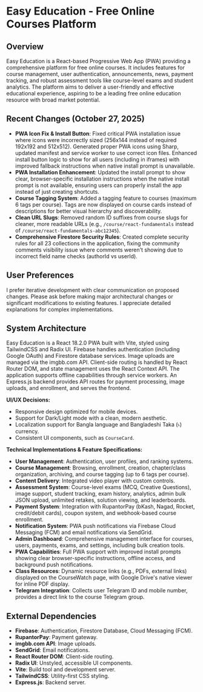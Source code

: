# Easy Education - Free Online Courses Platform

## Overview
Easy Education is a React-based Progressive Web App (PWA) providing a comprehensive platform for free online courses. It includes features for course management, user authentication, announcements, news, payment tracking, and robust assessment tools like course-level exams and student analytics. The platform aims to deliver a user-friendly and effective educational experience, aspiring to be a leading free online education resource with broad market potential.

## Recent Changes (October 27, 2025)
- **PWA Icon Fix & Install Button**: Fixed critical PWA installation issue where icons were incorrectly sized (256x144 instead of required 192x192 and 512x512). Generated proper PWA icons using Sharp, updated manifest and service worker to use correct icon files. Enhanced install button logic to show for all users (including in iframes) with improved fallback instructions when native install prompt is unavailable.
- **PWA Installation Enhancement**: Updated the install prompt to show clear, browser-specific installation instructions when the native install prompt is not available, ensuring users can properly install the app instead of just creating shortcuts.
- **Course Tagging System**: Added a tagging feature to courses (maximum 6 tags per course). Tags are now displayed on course cards instead of descriptions for better visual hierarchy and discoverability.
- **Clean URL Slugs**: Removed random ID suffixes from course slugs for cleaner, more readable URLs (e.g., `/course/react-fundamentals` instead of `/course/react-fundamentals-abc12345`).
- **Comprehensive Firestore Security Rules**: Created complete security rules for all 23 collections in the application, fixing the community comments visibility issue where comments weren't showing due to incorrect field name checks (authorId vs userId).

## User Preferences
I prefer iterative development with clear communication on proposed changes. Please ask before making major architectural changes or significant modifications to existing features. I appreciate detailed explanations for complex implementations.

## System Architecture
Easy Education is a React 18.2.0 PWA built with Vite, styled using TailwindCSS and Radix UI. Firebase handles authentication (including Google OAuth) and Firestore database services. Image uploads are managed via the imgbb.com API. Client-side routing is handled by React Router DOM, and state management uses the React Context API. The application supports offline capabilities through service workers. An Express.js backend provides API routes for payment processing, image uploads, and enrollment, and serves the frontend.

**UI/UX Decisions:**
- Responsive design optimized for mobile devices.
- Support for Dark/Light mode with a clean, modern aesthetic.
- Localization support for Bangla language and Bangladeshi Taka (৳) currency.
- Consistent UI components, such as `CourseCard`.

**Technical Implementations & Feature Specifications:**
- **User Management**: Authentication, user profiles, and ranking systems.
- **Course Management**: Browsing, enrollment, creation, chapter/class organization, archiving, and course tagging (up to 6 tags per course).
- **Content Delivery**: Integrated video player with custom controls.
- **Assessment System**: Course-level exams (MCQ, Creative Questions), image support, student tracking, exam history, analytics, admin bulk JSON upload, unlimited retakes, solution viewing, and leaderboards.
- **Payment System**: Integration with RupantorPay (bKash, Nagad, Rocket, credit/debit cards), coupon system, and webhook-based course enrollment.
- **Notification System**: PWA push notifications via Firebase Cloud Messaging (FCM) and email notifications via SendGrid.
- **Admin Dashboard**: Comprehensive management interface for courses, users, payments, exams, and settings, including bulk creation tools.
- **PWA Capabilities**: Full PWA support with improved install prompts showing clear browser-specific instructions, offline access, and background push notifications.
- **Class Resources**: Dynamic resource links (e.g., PDFs, external links) displayed on the CourseWatch page, with Google Drive's native viewer for inline PDF display.
- **Telegram Integration**: Collects user Telegram ID and mobile number, provides a direct link to the course Telegram group.

## External Dependencies
- **Firebase**: Authentication, Firestore Database, Cloud Messaging (FCM).
- **RupantorPay**: Payment gateway.
- **imgbb.com API**: Image uploads.
- **SendGrid**: Email notifications.
- **React Router DOM**: Client-side routing.
- **Radix UI**: Unstyled, accessible UI components.
- **Vite**: Build tool and development server.
- **TailwindCSS**: Utility-first CSS styling.
- **Express.js**: Backend server.